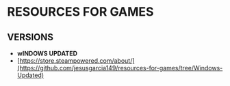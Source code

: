 # RESOURCES FOR GAMES


## VERSIONS
- **wINDOWS UPDATED**
- [https://store.steampowered.com/about/](https://github.com/jesusgarcia149/resources-for-games/tree/Windows-Updated)
